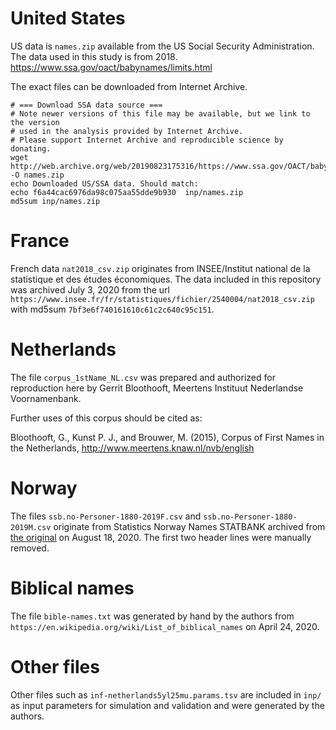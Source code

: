 # United States

US data is `names.zip` available from the US Social Security Administration.
The data used in this study is from 2018.
https://www.ssa.gov/oact/babynames/limits.html

The exact files can be downloaded from Internet Archive.
```
# === Download SSA data source ===
# Note newer versions of this file may be available, but we link to the version
# used in the analysis provided by Internet Archive.
# Please support Internet Archive and reproducible science by donating.
wget http://web.archive.org/web/20190823175316/https://www.ssa.gov/OACT/babynames/names.zip -O names.zip
echo Downloaded US/SSA data. Should match:
echo f6a44cac6976da98c075aa55dde9b930  inp/names.zip
md5sum inp/names.zip
```

# France

French data `nat2018_csv.zip` originates from INSEE/Institut national de la
statistique et des études économiques. The data included in this repository was
archived July 3, 2020 from the url
`https://www.insee.fr/fr/statistiques/fichier/2540004/nat2018_csv.zip` with
md5sum `7bf3e6f740161610c61c2c640c95c151`.

# Netherlands

The file `corpus_1stName_NL.csv` was prepared and authorized for reproduction
here by Gerrit Bloothooft, Meertens Instituut Nederlandse Voornamenbank. 

Further uses of this corpus should be cited as:

Bloothooft, G., Kunst P. J., and Brouwer, M. (2015), Corpus of First Names in
the Netherlands, http://www.meertens.knaw.nl/nvb/english

# Norway

The files `ssb.no-Personer-1880-2019F.csv` and `ssb.no-Personer-1880-2019M.csv`
originate from Statistics Norway Names STATBANK archived from
[the original](https://www.ssb.no/statistikkbanken/selectvarval/Define.asp?SubjectCode=al&ProductId=al&MainTable=FornavnFodte&SubTable=1&PLanguage=1&Qid=0&nvl=True&mt=1&pm=&gruppe1=Hele&aggreg1=&VS1=NavnJenter02&CMSSubjectArea=befolkning&KortNavnWeb=navn&StatVariant=&TabStrip=Select&checked=true)
on August 18, 2020. The first two header lines were manually removed.

# Biblical names

The file `bible-names.txt` was generated by hand by the authors from
`https://en.wikipedia.org/wiki/List_of_biblical_names` on April 24, 2020.

# Other files

Other files such as `inf-netherlands5yl25mu.params.tsv` are included in `inp/`
as input parameters for simulation and validation and were generated by the
authors.
